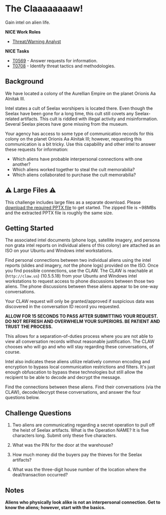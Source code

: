 # The Claaaaaaaaw!

Gain intel on alien life.

**NICE Work Roles** 

- [Threat/Warning Analyst](https://niccs.cisa.gov/workforce-development/nice-framework/work-roles/threatwarning-analyst)

**NICE Tasks**
- [T0569](https://niccs.cisa.gov/workforce-development/nice-framework/tasks/t0569) - Answer requests for information.  
- [T0708](https://niccs.cisa.gov/workforce-development/nice-framework/tasks/t0708) - Identify threat tactics and methodologies.

## Background

We have located a colony of the Aurellian Empire on the planet Orionis Aa Alnitak III.

Intel states a cult of Seelax worshipers is located there. Even though the Seelax have been gone for a long time, this cult still covets any Seelax-related artifacts. This cult is riddled with illegal activity and misinformation. Several Seelax pieces have gone missing from the museum.

Your agency has access to some type of communication records for this colony on the planet Orionis Aa Alnitak III; however, requesting this communication is a bit tricky. Use this capability and other intel to answer these requests for information:

- Which aliens have probable interpersonal connections with one another?
- Which aliens worked together to steal the cult memorabilia?
- Which aliens collaborated to purchase the cult memorabilia?

## ⚠️ Large Files ⚠️

This challenge includes large files as a separate download. Please [download the required PPTX file](https://presidentscup.cisa.gov/files/pc4/team-round2-the-claaaaaaaaw-largefiles.zip) to get started. The zipped file is ~98MBs and the extracted PPTX file is roughly the same size.

## Getting Started

The associated intel documents (phone logs, satellite imagery, and persona non grata intel reports on individual aliens of this colony) are attached as an ISO on your Ubuntu and Windows intel workstations.

Find personal connections between two individual aliens using the intel reports (slides and imagery, *not* the phone logs) provided on the ISO. Once you find possible connections, use the CLAW. The CLAW is reachable at (`http://claw.us`) (10.5.5.18) from your Ubuntu and Windows intel workstations to request access to phone discussions between those two aliens. The phone discussions between these aliens appear to be one-way conversations.

Your CLAW request will only be granted/approved if suspicious data was discovered in the conversation ID record you requested.

**ALLOW FOR 15 SECONDS TO PASS AFTER SUBMITTING YOUR REQUEST. DO NOT REFRESH AND OVERWHELM YOUR SUPERIORS. BE PATIENT AND TRUST THE PROCESS.** 

This allows for a separation-of-duties process where you are not able to view all conversation records without reasonable justification. The CLAW chooses who will go and who will stay regarding these conversations, of course.

Intel also indicates these aliens utilize relatively common encoding and encryption to bypass local communication restrictions and filters. It's just enough obfuscation to bypass these technologies but still allow the recipient to be able to decode and decrypt the message. 

Find the connections between these aliens. Find their conversations (via the CLAW), decode/decrypt these conversations, and answer the four questions below.

## Challenge Questions

1. Two aliens are communicating regarding a secret operation to pull off the heist of Seelax artifacts. What is the Operation NAME? It is five characters long. Submit only these five characters.

2. What was the PIN for the door at the warehouse?

3. How much money did the buyers pay the thieves for the Seelax artifacts?

4. What was the three-digit house number of the location where the deal/transaction occurred?

## Notes

**Aliens who physically look alike is not an interpersonal connection. Get to know the aliens; however, start with the basics.**
